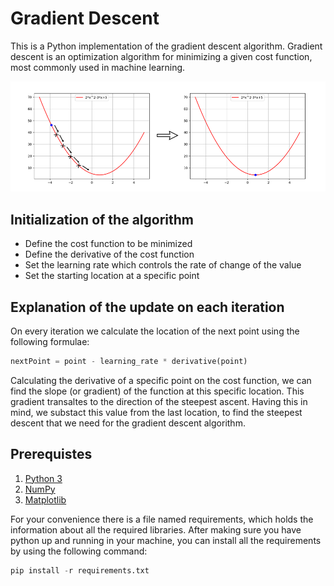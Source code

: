 # Gradient Descent

This is a Python implementation of the gradient descent algorithm. Gradient descent is an optimization algorithm for minimizing a given cost function, most commonly used in machine learning.

![gradient_descent](images/gradient_descent.png)

## Initialization of the algorithm

* Define the cost function to be minimized
* Define the derivative of the cost function
* Set the learning rate which controls the rate of change of the value
* Set the starting location at a specific point

## Explanation of the update on each iteration

On every iteration we calculate the location of the next point using the following formulae:

```Python
nextPoint = point - learning_rate * derivative(point)
```

Calculating the derivative of a specific point on the cost function, we can find the slope (or gradient) of the function at this specific location. This gradient transaltes to the direction of the steepest ascent. Having this in mind, we substact this value from the last location, to find the steepest descent that we need for the gradient descent algorithm.

## Prerequistes

1) [Python 3](https://www.python.org/downloads/)
2) [NumPy](http://www.numpy.org/)
3) [Matplotlib](http://matplotlib.org/)

For your convenience there is a file named requirements, which holds the information about all the required libraries. After making sure you have python up and running in your machine, you can install all the requirements by using the following command:

```Python
pip install -r requirements.txt
```
